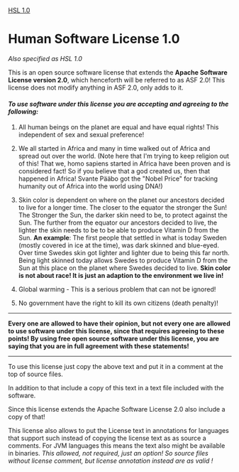 [HSL 1.0](https://tombensvebloggish.craft.me/hsl)

# Human Software License 1.0

*Also specified as HSL 1.0*

This is an open source software license that extends the **Apache Software License version 2.0**, 
which henceforth will be referred to as ASF 2.0!  This license does not modify anything in ASF 2.0, only adds to it. 

#### *To use software under this license you are accepting and agreeing to the following:*

1. All human beings on the planet are equal and have equal rights! This independent of sex and  sexual preference! 
2. We all started in Africa and many in time walked out of Africa and spread out over the world. (Note here that I'm trying to keep religion out of this! That we, homo sapiens started in Africa have been proven and is considered fact! So if you believe that a god created us, then that happened in Africa!  Svante Pääbo got the "Nobel Price" for tracking humanity out of Africa into the  world using DNA!)
3. Skin color is dependent on where on the planet our ancestors decided to live for a longer time.
The closer to the equator the stronger the Sun! The Stronger the Sun, the darker skin need to be, to protect against the Sun. The further from the equator our ancestors decided to live, the lighter the skin needs to be to be able to produce Vitamin D from the Sun. 
 **An example**: The first people that settled in what is today Sweden (mostly covered in ice at the time), was dark skinned and blue-eyed. Over time Swedes skin got lighter and lighter due to being this far north. Being light skinned today allows Swedes to produce Vitamin D from the Sun at this place on the planet where Swedes decided to live. 
**Skin color is not about race! It is just an adaption to the environment we live in!**

4. Global warming - This is a serious problem that can not be ignored!
5. No government have the right to kill its own citizens (death penalty)!

---

**Every one are allowed to have their opinion, but not every one are allowed to use software under this license, since that requires agreeing to these points! By using free open source software under this license, you are saying that you are in full agreement with these statements!**

---

To use this license just copy the above text and put it in a comment at the top of source files.

In addition to that include a copy of this text in a text file included with the software.

Since this license extends the Apache Software License 2.0 also include a copy of that!

This license also allows to put the License text in annotations for languages that support such instead of copying the license text as as source a comments. For JVM languages this means the text also might be available in binaries. *This allowed, not required, just an option!  So source files without license comment, but license annotation instead are as valid !*
